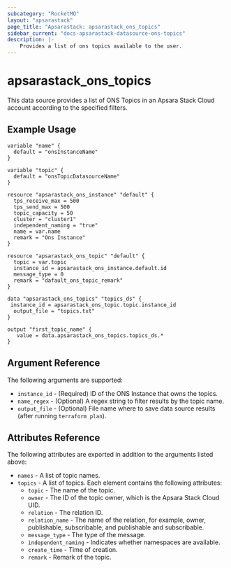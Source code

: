 ```yaml
---
subcategory: "RocketMQ"
layout: "apsarastack"
page_title: "Apsarastack: apsarastack_ons_topics"
sidebar_current: "docs-apsarastack-datasource-ons-topics"
description: |-
    Provides a list of ons topics available to the user.
---
```


# apsarastack\_ons\_topics

This data source provides a list of ONS Topics in an Apsara Stack Cloud account according to the specified filters.



## Example Usage

```
variable "name" {
  default = "onsInstanceName"
}

variable "topic" {
  default = "onsTopicDatasourceName"
}

resource "apsarastack_ons_instance" "default" {
  tps_receive_max = 500
  tps_send_max = 500
  topic_capacity = 50
  cluster = "cluster1"
  independent_naming = "true"
  name = var.name
  remark = "Ons Instance"
}

resource "apsarastack_ons_topic" "default" {
  topic = var.topic
  instance_id = apsarastack_ons_instance.default.id
  message_type = 0
  remark = "dafault_ons_topic_remark"
}

data "apsarastack_ons_topics" "topics_ds" {
 instance_id = apsarastack_ons_topic.topic.instance_id
  output_file = "topics.txt"
}

output "first_topic_name" {
   value = data.apsarastack_ons_topics.topics_ds.*
}

```

## Argument Reference

The following arguments are supported:

* `instance_id` - (Required) ID of the ONS Instance that owns the topics.
* `name_regex` - (Optional) A regex string to filter results by the topic name. 
* `output_file` - (Optional) File name where to save data source results (after running `terraform plan`).

## Attributes Reference

The following attributes are exported in addition to the arguments listed above:

* `names` - A list of topic names.
* `topics` - A list of topics. Each element contains the following attributes:
  * `topic` - The name of the topic.
  * `owner` - The ID of the topic owner, which is the Apsara Stack Cloud UID.
  * `relation` - The relation ID. 
  * `relation_name` - The name of the relation, for example, owner, publishable, subscribable, and publishable and subscribable.
  * `message_type` - The type of the message.
  * `independent_naming` - Indicates whether namespaces are available. 
  * `create_time` - Time of creation.
  * `remark` - Remark of the topic.
